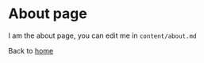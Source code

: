 # About page

I am the about page, you can edit me in <code>content/about.md</code>

Back to [home](/content/)
